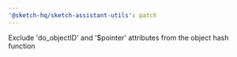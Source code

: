 ```yaml
---
'@sketch-hq/sketch-assistant-utils': patch
---
```


Exclude 'do_objectID' and '\$pointer' attributes from the object hash function
